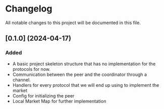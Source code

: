 # Changelog

All notable changes to this project will be documented in this file.

## [0.1.0] (2024-04-17)
### Added
- A basic project skeleton structure that has no implementation for the protocols
for now.
- Communication between the peer and the coordinator through a channel.
- Handlers for every protocol that we will end up using to implement the market
- Config for initializing the peer
- Local Market Map for further implementation 
